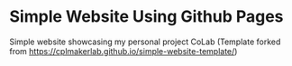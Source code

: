 # Simple Website Using Github Pages
Simple website showcasing my personal project CoLab
(Template forked from https://cplmakerlab.github.io/simple-website-template/)



